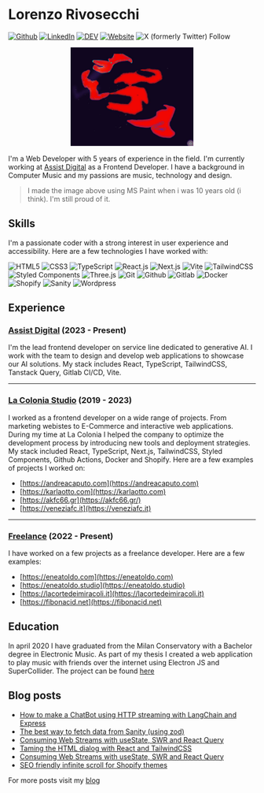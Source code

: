 # Lorenzo Rivosecchi 

[![Github](https://img.shields.io/badge/github-black?logo=github)](https://github.com/fibonacid)
[![LinkedIn](https://img.shields.io/badge/linkedin-0077B5?logo=linkedin)](https://www.linkedin.com/in/lorenzo-rivosecchi/)
[![DEV](https://img.shields.io/badge/blog-black?logo=devdotto)](https://dev.to/fibonacid)
[![Website](https://img.shields.io/badge/fibonacid.net-black)](https://fibonacid.net)
![X (formerly Twitter) Follow](https://img.shields.io/twitter/follow/fibonacid)

<p align="center">
    <img src="avatar.jpg" width="250" height="200">
</p>
 
I'm a Web Developer with 5 years of experience in the field. I'm currently working at [Assist Digital](https://www.assistdigital.com/) as a Frontend Developer. I have a background in Computer Music and my passions are music, technology and design.

> I made the image above using MS Paint when i was 10 years old (i think). I'm still proud of it.

## Skills

I'm a passionate coder with a strong interest in user experience and accessibility. Here are a few technologies I have worked with:

![HTML5](https://img.shields.io/badge/HTML5-E34F26?logo=html5&logoColor=white)
![CSS3](https://img.shields.io/badge/CSS3-1572B6?logo=css3&logoColor=white)
![TypeScript](https://img.shields.io/badge/TypeScript-007ACC?logo=typescript&logoColor=white)
![React.js](https://img.shields.io/badge/React.js-61DAFB?logo=react&logoColor=black)
![Next.js](https://img.shields.io/badge/Next.js-000000?logo=nextdotjs&logoColor=white)
![Vite](https://img.shields.io/badge/Vite-646CFF?logo=vite&logoColor=white)
![TailwindCSS](https://img.shields.io/badge/TailwindCSS-38B2AC?logo=tailwindcss&logoColor=white)
![Styled Components](https://img.shields.io/badge/Styled%20Components-DB7093?logo=styled-components&logoColor=white)
![Three.js](https://img.shields.io/badge/Three.js-000000?logo=three.js&logoColor=white)
![Git](https://img.shields.io/badge/Git-F05032?logo=git&logoColor=white)
![Github](https://img.shields.io/badge/Github-181717?logo=github&logoColor=white)
![Gitlab](https://img.shields.io/badge/Gitlab-FCA121?logo=gitlab&logoColor=white)
![Docker](https://img.shields.io/badge/Docker-2496ED?logo=docker&logoColor=white)
![Shopify](https://img.shields.io/badge/Shopify-7AB55C?logo=shopify&logoColor=white)
![Sanity](https://img.shields.io/badge/Sanity-000000?logo=sanity&logoColor=white)
![Wordpress](https://img.shields.io/badge/Wordpress-21759B?logo=wordpress&logoColor=white)

## Experience

### [Assist Digital](https://www.assistdigital.com) (2023 - Present)

I'm the lead frontend developer on service line dedicated to generative AI.
I work with the team to design and develop web applications to showcase our AI solutions. My stack includes React, TypeScript, TailwindCSS, Tanstack Query, Gitlab CI/CD, Vite. 

---

### [La Colonia Studio](https://lacolonia.studio/) (2019 -  2023)

I worked as a frontend developer on a wide range of projects. From marketing webistes to E-Commerce and interactive web applications. During my time at La Colonia I helped the company to optimize the development process by introducing new tools and deployment strategies. My stack included React, TypeScript, Next.js, TailwindCSS, Styled Components, Github Actions, Docker and Shopify.
Here are a few examples of projects I worked on:
- [https://andreacaputo.com](https://andreacaputo.com)
- [https://karlaotto.com](https://karlaotto.com)
- [https://akfc66.gr](https://akfc66.gr/)
- [https://veneziafc.it](https://veneziafc.it)

---

### [Freelance](https://fibonacid.net) (2022 - Present)

I have worked on a few projects as a freelance developer. Here are a few examples:
- [https://eneatoldo.com](https://eneatoldo.com)
- [https://eneatoldo.studio](https://eneatoldo.studio)
- [https://lacortedeimiracoli.it](https://lacortedeimiracoli.it)
- [https://fibonacid.net](https://fibonacid.net)

## Education

In april 2020 I have graduated from the Milan Conservatory with a Bachelor degree in Electronic Music. As part of my thesis I created a web application to play music with friends over the internet using Electron JS and SuperCollider. The project can be found [here](https://github.com/fibonacid/superorch)

## Blog posts

- [How to make a ChatBot using HTTP streaming with LangChain and Express](https://dev.to/fibonacid/quick-guide-for-langchain-streaming-via-expressjs-iod)
- [The best way to fetch data from Sanity (using zod)](https://dev.to/fibonacid/the-best-way-to-fetch-data-from-sanity-using-zod-57jj)
- [Consuming Web Streams with useState, SWR and React Query](https://dev.to/fibonacid/consuming-web-streams-with-usestate-swr-and-react-query-3mjf)
- [Taming the HTML dialog with React and TailwindCSS](https://dev.to/fibonacid/taming-the-html-dialog-with-react-and-tailwindcss-5hec)
- [Consuming Web Streams with useState, SWR and React Query](https://dev.to/fibonacid/consuming-web-streams-with-usestate-swr-and-react-query-3mjf)
- [SEO friendly infinite scroll for Shopify themes](https://dev.to/fibonacid/seo-friendly-infinite-scroll-for-shopify-themes-4f81)

For more posts visit my [blog](https://dev.to/fibonacid)